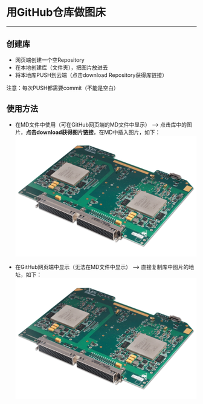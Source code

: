 # 用GitHub仓库做图床
---

## 创建库
* 网页端创建一个空Repository
* 在本地创建库（文件夹），把图片放进去
* 将本地库PUSH到云端（点击download Repository获得库链接）

注意：每次PUSH都需要commit（不能是空白）

## 使用方法

* 在MD文件中使用（可在GitHub网页端的MD文件中显示） --> 点击库中的图片，**点击download获得图片链接**，在MD中插入图片，如下：
![](https://raw.githubusercontent.com/P-Lyn/PICBED/master/chips_overview/FPGA_xcalibur5090.png?token=AIRA6UAYWPR5XLI4Z2R5VPC46DLU4)

* 在GitHub网页端中显示（无法在MD文件中显示） --> 直接复制库中图片的地址，如下：
![](https://github.com/P-Lyn/PICBED/blob/master/chips_overview/FPGA_xcalibur5090.png)
